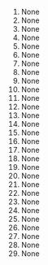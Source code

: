 1. None
2. None
3. None
4. None
5. None
6. None
7. None
8. None
9. None
10. None
11. None
12. None
13. None
14. None
15. None
16. None
17. None
18. None
19. None
20. None
21. None
22. None
23. None
24. None
25. None
26. None
27. None
28. None
29. None